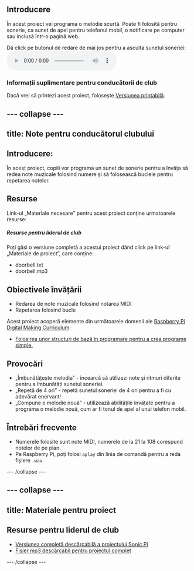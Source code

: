 ## Introducere

În acest proiect vei programa o melodie scurtă. Poate fi folosită pentru sonerie, ca sunet de apel pentru telefonul mobil, o notificare pe computer sau inclusă într-o pagină web.

<div id="audio-preview" class="pdf-hidden">
Dă click pe butonul de redare de mai jos pentru a asculta sunetul soneriei: 
<audio controls preload> 
  <source src="resources/doorbell.mp3" type="audio/mpeg"> 
Browser-ul tău nu acceptă elementul <code>audio</code>. 
</audio>
</div>

### Informații suplimentare pentru conducătorii de club

Dacă vrei să printezi acest proiect, folosește [Versiunea printabilă](https://projects.raspberrypi.org/ro-RO/projects/compose-tune/print).

--- collapse ---
---
title: Note pentru conducătorul clubului
---

## Introducere:

În acest proiect, copiii vor programa un sunet de sonerie pentru a învăța să redea note muzicale folosind numere și să folosească buclele pentru repetarea notelor.

## Resurse

Link-ul „Materiale necesare” pentru acest proiect conține urmatoarele resurse:

##### Resurse pentru liderul de club

Poți găsi o versiune completă a acestui proiect dând click pe link-ul „Materiale de proiect”, care conține:

* doorbell.txt
* doorbell.mp3

## Obiectivele învățării

* Redarea de note muzicale folosind notarea MIDI
* Repetarea folosind bucle

Acest proiect acoperă elemente din următoarele domenii ale [Raspberry Pi Digital Making Curriculum](http://rpf.io/curriculum):

* [Folosirea unor structuri de bază în programare pentru a crea programe simple.](https://www.raspberrypi.org/curriculum/programming/creator)

## Provocări

* „Îmbunătățește melodia” - încearcă să utilizezi note și ritmuri diferite pentru a îmbunătăți sunetul soneriei.
* „Repetă de 4 ori” - repetă sunetul soneriei de 4 ori pentru a fi cu adevărat enervant!
* „Compune o melodie nouă” - utilizează abilitățile învățate pentru a programa o melodie nouă, cum ar fi tonul de apel al unui telefon mobil.

## Întrebări frecvente

* Numerele folosite sunt note MIDI, numerele de la 21 la 108 corespund notelor de pe pian.
* Pe Raspberry Pi, poți folosi `aplay` din linia de comandă pentru a reda fișiere `.wav`.

--- /collapse ---

--- collapse ---
---
title: Materiale pentru proiect
---

## Resurse pentru liderul de club

* [Versiunea completă descărcabilă a proiectului Sonic Pi](resources/doorbell.txt)
* [Fișier mp3 descărcabil pentru proiectul complet](resources/doorbell.mp3)

--- /collapse ---